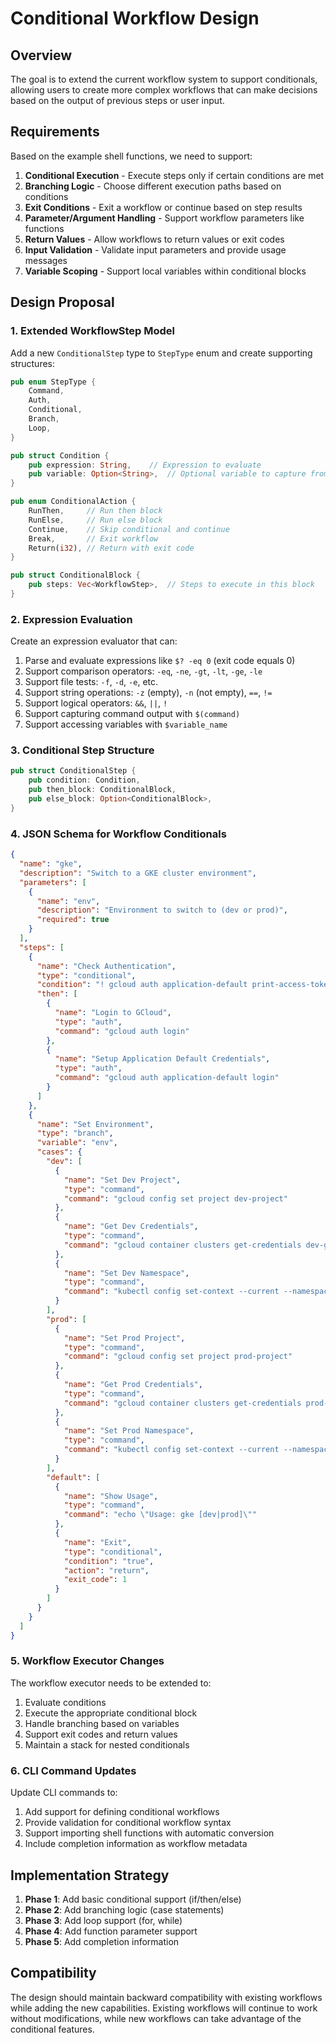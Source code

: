 # Conditional Workflow Design

## Overview

The goal is to extend the current workflow system to support conditionals, allowing users to create more complex workflows that can make decisions based on the output of previous steps or user input.

## Requirements

Based on the example shell functions, we need to support:

1. **Conditional Execution** - Execute steps only if certain conditions are met
2. **Branching Logic** - Choose different execution paths based on conditions
3. **Exit Conditions** - Exit a workflow or continue based on step results
4. **Parameter/Argument Handling** - Support workflow parameters like functions
5. **Return Values** - Allow workflows to return values or exit codes
6. **Input Validation** - Validate input parameters and provide usage messages
7. **Variable Scoping** - Support local variables within conditional blocks

## Design Proposal

### 1. Extended WorkflowStep Model

Add a new `ConditionalStep` type to `StepType` enum and create supporting structures:

```rust
pub enum StepType {
    Command,
    Auth,
    Conditional,
    Branch,
    Loop,
}

pub struct Condition {
    pub expression: String,    // Expression to evaluate
    pub variable: Option<String>,  // Optional variable to capture from output
}

pub enum ConditionalAction {
    RunThen,     // Run then block
    RunElse,     // Run else block
    Continue,    // Skip conditional and continue
    Break,       // Exit workflow
    Return(i32), // Return with exit code
}

pub struct ConditionalBlock {
    pub steps: Vec<WorkflowStep>,  // Steps to execute in this block
}
```

### 2. Expression Evaluation

Create an expression evaluator that can:

1. Parse and evaluate expressions like `$? -eq 0` (exit code equals 0)
2. Support comparison operators: `-eq`, `-ne`, `-gt`, `-lt`, `-ge`, `-le`
3. Support file tests: `-f`, `-d`, `-e`, etc.
4. Support string operations: `-z` (empty), `-n` (not empty), `==`, `!=`
5. Support logical operators: `&&`, `||`, `!`
6. Support capturing command output with `$(command)`
7. Support accessing variables with `$variable_name`

### 3. Conditional Step Structure

```rust
pub struct ConditionalStep {
    pub condition: Condition,
    pub then_block: ConditionalBlock,
    pub else_block: Option<ConditionalBlock>,
}
```

### 4. JSON Schema for Workflow Conditionals

```json
{
  "name": "gke",
  "description": "Switch to a GKE cluster environment",
  "parameters": [
    {
      "name": "env",
      "description": "Environment to switch to (dev or prod)",
      "required": true
    }
  ],
  "steps": [
    {
      "name": "Check Authentication",
      "type": "conditional",
      "condition": "! gcloud auth application-default print-access-token > /dev/null 2>&1",
      "then": [
        {
          "name": "Login to GCloud",
          "type": "auth",
          "command": "gcloud auth login"
        },
        {
          "name": "Setup Application Default Credentials",
          "type": "auth",
          "command": "gcloud auth application-default login"
        }
      ]
    },
    {
      "name": "Set Environment",
      "type": "branch",
      "variable": "env",
      "cases": {
        "dev": [
          {
            "name": "Set Dev Project",
            "type": "command",
            "command": "gcloud config set project dev-project"
          },
          {
            "name": "Get Dev Credentials",
            "type": "command",
            "command": "gcloud container clusters get-credentials dev-gke-cluster --zone=us-central1-a"
          },
          {
            "name": "Set Dev Namespace",
            "type": "command",
            "command": "kubectl config set-context --current --namespace=dev-namespace"
          }
        ],
        "prod": [
          {
            "name": "Set Prod Project",
            "type": "command",
            "command": "gcloud config set project prod-project"
          },
          {
            "name": "Get Prod Credentials",
            "type": "command",
            "command": "gcloud container clusters get-credentials prod-gke-cluster --zone=us-central1-a"
          },
          {
            "name": "Set Prod Namespace",
            "type": "command",
            "command": "kubectl config set-context --current --namespace=prod-namespace"
          }
        ],
        "default": [
          {
            "name": "Show Usage",
            "type": "command",
            "command": "echo \"Usage: gke [dev|prod]\""
          },
          {
            "name": "Exit",
            "type": "conditional",
            "condition": "true",
            "action": "return",
            "exit_code": 1
          }
        ]
      }
    }
  ]
}
```

### 5. Workflow Executor Changes

The workflow executor needs to be extended to:

1. Evaluate conditions
2. Execute the appropriate conditional block
3. Handle branching based on variables
4. Support exit codes and return values
5. Maintain a stack for nested conditionals

### 6. CLI Command Updates

Update CLI commands to:

1. Add support for defining conditional workflows
2. Provide validation for conditional workflow syntax
3. Support importing shell functions with automatic conversion
4. Include completion information as workflow metadata

## Implementation Strategy

1. **Phase 1**: Add basic conditional support (if/then/else)
2. **Phase 2**: Add branching logic (case statements)
3. **Phase 3**: Add loop support (for, while)
4. **Phase 4**: Add function parameter support
5. **Phase 5**: Add completion information

## Compatibility

The design should maintain backward compatibility with existing workflows while adding the new capabilities. Existing workflows will continue to work without modifications, while new workflows can take advantage of the conditional features.